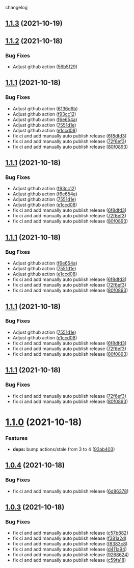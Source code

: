 changelog

## [1.1.3](https://github.com/suyanlong/aligner/compare/v1.1.2...v1.1.3) (2021-10-19)

## [1.1.2](https://github.com/suyanlong/aligner/compare/v1.1.1...v1.1.2) (2021-10-18)


### Bug Fixes

* Adjust github action ([56b5f29](https://github.com/suyanlong/aligner/commit/56b5f29d1371ec0ef0ee68bb9a158a85469e5a05))

## [1.1.1](https://github.com/suyanlong/aligner/compare/v1.1.0...v1.1.1) (2021-10-18)


### Bug Fixes

* Adjust github action ([6136d6b](https://github.com/suyanlong/aligner/commit/6136d6bead4ee97bb79947a11071fc186b670d29))
* Adjust github action ([f93cc12](https://github.com/suyanlong/aligner/commit/f93cc12e64cc99c49978089afbfe6fb06f799400))
* Adjust github action ([f6e654a](https://github.com/suyanlong/aligner/commit/f6e654a0abd7668c28170f787f885b679f2a935f))
* Adjust github action ([7551d1e](https://github.com/suyanlong/aligner/commit/7551d1ef35cb6089dfd9810248ad16a985b31799))
* Adjust github action ([e1ccd08](https://github.com/suyanlong/aligner/commit/e1ccd08edc34dec6720213856a4ac179dd19fe4e))
* fix ci and add manually auto publish release ([6f8dfd3](https://github.com/suyanlong/aligner/commit/6f8dfd3c994ac4a22ae7c34f99743012b33ea0e1))
* fix ci and add manually auto publish release ([72f6ef3](https://github.com/suyanlong/aligner/commit/72f6ef35ab421ac64e9f9689eaf36132af87891d))
* fix ci and add manually auto publish release ([80f0893](https://github.com/suyanlong/aligner/commit/80f0893d890700ce70357db19cf3c6ecc745d784))

## [1.1.1](https://github.com/suyanlong/aligner/compare/v1.1.0...v1.1.1) (2021-10-18)


### Bug Fixes

* Adjust github action ([f93cc12](https://github.com/suyanlong/aligner/commit/f93cc12e64cc99c49978089afbfe6fb06f799400))
* Adjust github action ([f6e654a](https://github.com/suyanlong/aligner/commit/f6e654a0abd7668c28170f787f885b679f2a935f))
* Adjust github action ([7551d1e](https://github.com/suyanlong/aligner/commit/7551d1ef35cb6089dfd9810248ad16a985b31799))
* Adjust github action ([e1ccd08](https://github.com/suyanlong/aligner/commit/e1ccd08edc34dec6720213856a4ac179dd19fe4e))
* fix ci and add manually auto publish release ([6f8dfd3](https://github.com/suyanlong/aligner/commit/6f8dfd3c994ac4a22ae7c34f99743012b33ea0e1))
* fix ci and add manually auto publish release ([72f6ef3](https://github.com/suyanlong/aligner/commit/72f6ef35ab421ac64e9f9689eaf36132af87891d))
* fix ci and add manually auto publish release ([80f0893](https://github.com/suyanlong/aligner/commit/80f0893d890700ce70357db19cf3c6ecc745d784))

## [1.1.1](https://github.com/suyanlong/aligner/compare/v1.1.0...v1.1.1) (2021-10-18)


### Bug Fixes

* Adjust github action ([f6e654a](https://github.com/suyanlong/aligner/commit/f6e654a0abd7668c28170f787f885b679f2a935f))
* Adjust github action ([7551d1e](https://github.com/suyanlong/aligner/commit/7551d1ef35cb6089dfd9810248ad16a985b31799))
* Adjust github action ([e1ccd08](https://github.com/suyanlong/aligner/commit/e1ccd08edc34dec6720213856a4ac179dd19fe4e))
* fix ci and add manually auto publish release ([6f8dfd3](https://github.com/suyanlong/aligner/commit/6f8dfd3c994ac4a22ae7c34f99743012b33ea0e1))
* fix ci and add manually auto publish release ([72f6ef3](https://github.com/suyanlong/aligner/commit/72f6ef35ab421ac64e9f9689eaf36132af87891d))
* fix ci and add manually auto publish release ([80f0893](https://github.com/suyanlong/aligner/commit/80f0893d890700ce70357db19cf3c6ecc745d784))

## [1.1.1](https://github.com/suyanlong/aligner/compare/v1.1.0...v1.1.1) (2021-10-18)


### Bug Fixes

* Adjust github action ([7551d1e](https://github.com/suyanlong/aligner/commit/7551d1ef35cb6089dfd9810248ad16a985b31799))
* Adjust github action ([e1ccd08](https://github.com/suyanlong/aligner/commit/e1ccd08edc34dec6720213856a4ac179dd19fe4e))
* fix ci and add manually auto publish release ([6f8dfd3](https://github.com/suyanlong/aligner/commit/6f8dfd3c994ac4a22ae7c34f99743012b33ea0e1))
* fix ci and add manually auto publish release ([72f6ef3](https://github.com/suyanlong/aligner/commit/72f6ef35ab421ac64e9f9689eaf36132af87891d))
* fix ci and add manually auto publish release ([80f0893](https://github.com/suyanlong/aligner/commit/80f0893d890700ce70357db19cf3c6ecc745d784))

## [1.1.1](https://github.com/suyanlong/aligner/compare/v1.1.0...v1.1.1) (2021-10-18)


### Bug Fixes

* fix ci and add manually auto publish release ([72f6ef3](https://github.com/suyanlong/aligner/commit/72f6ef35ab421ac64e9f9689eaf36132af87891d))
* fix ci and add manually auto publish release ([80f0893](https://github.com/suyanlong/aligner/commit/80f0893d890700ce70357db19cf3c6ecc745d784))

# [1.1.0](https://github.com/suyanlong/aligner/compare/v1.0.4...v1.1.0) (2021-10-18)


### Features

* **deps:** bump actions/stale from 3 to 4 ([93ab403](https://github.com/suyanlong/aligner/commit/93ab40341b3bfbf65e2d5dfc499cad21c474f2cd))

## [1.0.4](https://github.com/suyanlong/aligner/compare/v1.0.3...v1.0.4) (2021-10-18)


### Bug Fixes

* fix ci and add manually auto publish release ([6d86378](https://github.com/suyanlong/aligner/commit/6d8637830762b72a7486591f5a54387cda1d644f))

## [1.0.3](https://github.com/suyanlong/aligner/compare/v1.0.2...v1.0.3) (2021-10-18)


### Bug Fixes

* fix ci and add manually auto publish release ([c57b882](https://github.com/suyanlong/aligner/commit/c57b882b262cb5f8e7166d9785fc9405f0774bdd))
* fix ci and add manually auto publish release ([f381a2d](https://github.com/suyanlong/aligner/commit/f381a2d85cace2c4619192758207f3694cae528c))
* fix ci and add manually auto publish release ([f8383c8](https://github.com/suyanlong/aligner/commit/f8383c8266312e77bab40bb3d1dbe98479a0fd93))
* fix ci and add manually auto publish release ([d411a94](https://github.com/suyanlong/aligner/commit/d411a94b74f62f857d4f21fd3af86d745be15139))
* fix ci and add manually auto publish release ([9268624](https://github.com/suyanlong/aligner/commit/9268624416131948f9d64806c100186fcf483969))
* fix ci and add manually auto publish release ([c59fa18](https://github.com/suyanlong/aligner/commit/c59fa1864c53a9c2b42037e772130ee09ab48183))
